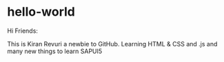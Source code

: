 # hello-world

Hi Friends:

This is Kiran Revuri a newbie to GitHub. Learning  HTML & CSS and .js and many new things to learn SAPUI5
